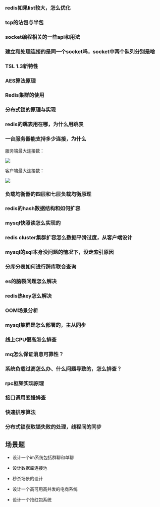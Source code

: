 ### redis如果list较大，怎么优化

### tcp的沾包与半包

### socket编程相关的一些api和用法

### 建立和处理连接的是同一个socket吗，socket中两个队列分别是啥

### TSL 1.3新特性

### AES算法原理

### Redis集群的使用

### 分布式锁的原理与实现

### redis的跳表用在哪，为什么用跳表

### 一台服务器能支持多少连接，为什么

服务端最大连接数：

![](https://user-gold-cdn.xitu.io/2020/6/13/172ad92de262ebfa?imageView2/0/w/1280/h/960/format/webp/ignore-error/1)

客户端最大连接数：

![](https://user-gold-cdn.xitu.io/2020/6/13/172ad92dfe3185c6?imageView2/0/w/1280/h/960/format/webp/ignore-error/1)

### 负载均衡器的四层和七层负载均衡原理

### redis的hash数据结构和如何扩容

### mysql快照读怎么实现的

### redis cluster集群扩容怎么数据平滑过度，从客户端设计

### mysql的sql本身没问题的情况下，没走索引原因

### 分库分表如何进行跨库联合查询

### es的脑裂问题怎么解决

### redis热key怎么解决

### OOM场景分析

### mysql集群是怎么部署的，主从同步

### 线上CPU很高怎么排查

### mq怎么保证消息可靠性？

### 系统负载过高怎么办、什么问题导致的，怎么排查？

### rpc框架实现原理

### 接口调用变慢排查

### 快速排序算法

### 分布式锁获取锁失败的处理，线程间的同步

## 场景题

- 设计一个im系统包括群聊和单聊

- 设计数据库连接池

- 秒杀场景的设计

- 设计一个高可用高并发的电商系统

- 设计一个抢红包系统
